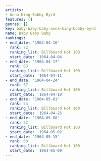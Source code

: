 ```yaml
---
artists:
- Anna King-Bobby Byrd
features: []
genres: []
key: baby-baby-baby-anna-king-bobby-byrd
name: Baby Baby Baby
rankings:
- end_date: '1964-04-10'
  rank: 72
  ranking_list: Billboard Hot 100
  start_date: '1964-04-04'
- end_date: '1964-04-17'
  rank: 63
  ranking_list: Billboard Hot 100
  start_date: '1964-04-11'
- end_date: '1964-04-24'
  rank: 57
  ranking_list: Billboard Hot 100
  start_date: '1964-04-18'
- end_date: '1964-05-01'
  rank: 54
  ranking_list: Billboard Hot 100
  start_date: '1964-04-25'
- end_date: '1964-05-08'
  rank: 52
  ranking_list: Billboard Hot 100
  start_date: '1964-05-02'
- end_date: '1964-05-15'
  rank: 60
  ranking_list: Billboard Hot 100
  start_date: '1964-05-09'
---
```


